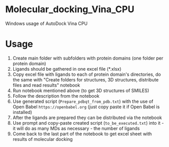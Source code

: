 # Molecular_docking_Vina_CPU
 Windows usage of AutoDock Vina CPU


# Usage

1. Create main folder with subfolders with protein domains (one folder per protein domain)
2. Ligands should be gathered in one excel file (*.xlsx)
3. Copy excel file with ligands to each of protein domain's directories, do the same with "Create folders for structures, 3D structures, distribute files and read results" notebook
4. Run notebook mentioned above (to get 3D structures of SMILES) 
5. Follow the description from the notebook
6. Use generated script (`Prepare_pdbqt_from_pdb.txt`) with the use of Open Babel ``https://openbabel.org`` (just copy paste it if Open Babel is installed)
7. After the ligands are prepared they can be distributed via the notebook
8. Use prompt and copy-paste created script (`to_be_executed.txt`) into it - it will do as many MDs as necessary - the number of ligands
9. Come back to the last part of the notebook to get excel sheet with results of molecular docking
